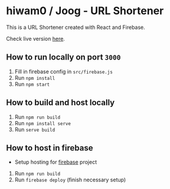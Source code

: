 # hiwam0 / Joog - URL Shortener

This is a URL Shortener created with React and Firebase.

Check live version [here](https://joog.uno).

## How to run locally on port `3000`

1. Fill in firebase config in `src/firebase.js`
2. Run `npm install`
3. Run `npm start`

## How to build and host locally

1. Run `npm run build`
2. Run `npm install serve`
3. Run `serve build`

## How to host in firebase

- Setup hosting for [firebase](https://console.firebase.google.com/) project

1. Run `npm run build`
2. Run `firebase deploy` (finish necessary setup)
